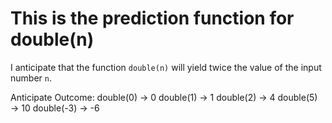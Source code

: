 # This is the prediction function for double(n)

I anticipate that the function `double(n)` will yield twice the value of the input number `n`.

Anticipate Outcome:
double(0) → 0
double(1) → 1
double(2) → 4
double(5) → 10
double(-3) → -6